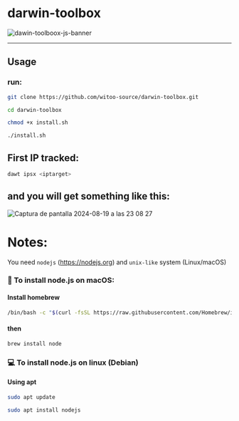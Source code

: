 # darwin-toolbox

![dawin-toolboox-js-banner](https://github.com/user-attachments/assets/09f69de0-21ab-43ec-9a37-792eeeb9c699)

---

## Usage

### run:

```bash
git clone https://github.com/witoo-source/darwin-toolbox.git
```

```bash
cd darwin-toolbox
```

```bash
chmod +x install.sh
```

```bash
./install.sh
```

## First IP tracked:

```bash
dawt ipsx <iptarget>
```

## and you will get something like this:

![Captura de pantalla 2024-08-19 a las 23 08 27](https://github.com/user-attachments/assets/c8ed648d-87f0-46ba-a04f-a0dd97e2e848)

# Notes:

You need `nodejs` (https://nodejs.org) and `unix-like` system (Linux/macOS)

###  To install node.js on macOS:

#### Install homebrew

```bash
/bin/bash -c "$(curl -fsSL https://raw.githubusercontent.com/Homebrew/install/HEAD/install.sh)"
```
#### then

```bash
brew install node
```

### 💻 To install node.js on linux (Debian)

#### Using apt

```bash
sudo apt update
```

```bash
sudo apt install nodejs
```

